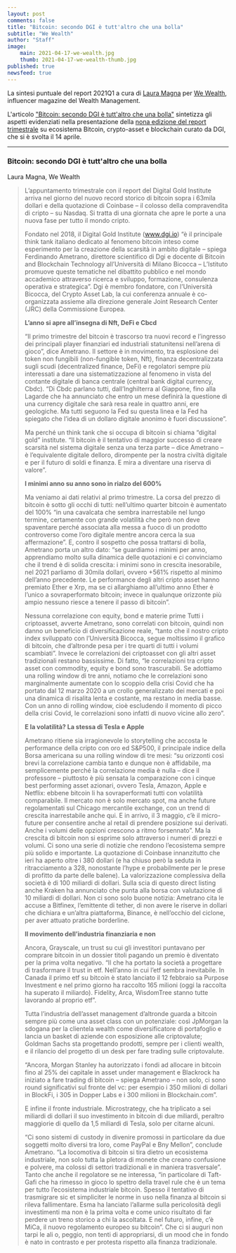 ```yaml
---
layout: post
comments: false
title: "Bitcoin: secondo DGI è tutt'altro che una bolla"
subtitle: "We Wealth" 
author: "Staff"
image:
    main: 2021-04-17-we-wealth.jpg
    thumb: 2021-04-17-we-wealth-thumb.jpg
published: true
newsfeed: true
---
```


La sintesi puntuale del report 2021Q1 a cura di [Laura Magna](https://www.linkedin.com/in/laura-magna-a9732b11/) per [We Wealth](https://www.we-wealth.com/), influencer magazine del Wealth Management.

L'articolo ["Bitcoin: secondo DGI è tutt'altro che una bolla"](https://www.we-wealth.com/it/news/fintech/blockchain/bitcoin-secondo-dgi-e-tuttaltro-che-una-bolla/) sintetizza gli aspetti evidenziati nella presentazione della [nona edizione del report trimestrale](https://dgi.io/2021/04/15/comunicato-stampa.html) su ecosistema Bitcoin, crypto-asset e blockchain curato da DGI, che si è svolta il 14 aprile.

---

### Bitcoin: secondo DGI è tutt'altro che una bolla
Laura Magna, We Wealth

>L’appuntamento trimestrale con il report del Digital Gold Institute arriva nel giorno del nuovo record storico di bitcoin sopra i 63mila dollari e della quotazione di Coinbase – il colosso della compravendita di cripto – su Nasdaq. Si tratta di una giornata che apre le porte a una nuova fase per tutto il mondo cripto.
>
>Fondato nel 2018, il Digital Gold Institute (www.dgi.io) “è il principale think tank italiano dedicato al fenomeno bitcoin inteso come esperimento per la creazione della scarsità in ambito digitale – spiega Ferdinando Ametrano, direttore scientifico di Dgi e docente di Bitcoin and Blockchain Technology all’Università di Milano Bicocca – L’Istituto promuove queste tematiche nel dibattito pubblico e nel mondo accademico attraverso ricerca e sviluppo, formazione, consulenza operativa e strategica”. Dgi è membro fondatore, con l’Università Bicocca, del Crypto Asset Lab, la cui conferenza annuale è co-organizzata assieme alla direzione generale Joint Research Center (JRC) della Commissione Europea.
>
>**L’anno si apre all’insegna di Nft, DeFi e Cbcd**
>
>“Il primo trimestre del bitcoin è trascorso tra nuovi record e l’ingresso dei principali player finanziari ed industriali statunitensi nell’arena di gioco”, dice Ametrano. Il settore è in movimento, tra esplosione dei token non fungibili (non-fungible token, Nft), finanza decentralizzata sugli scudi (decentralized finance, DeFi) e regolatori sempre più interessati a dare una sistematizzazione al fenomeno in vista del contante digitale di banca centrale (central bank digital currency, Cbdc). “Di Cbdc parlano tutti, dall’Inghilterra al Giappone, fino alla Lagarde che ha annunciato che entro un mese definirà la questione di una currency digitale che sarà resa reale in quattro anni, ere geologiche. Ma tutti seguono la Fed su questa linea e la Fed ha spiegato che l’idea di un dollaro digitale anonimo è fuori discussione”.
>
>Ma perché un think tank che si occupa di bitcoin si chiama “digital gold” institute. “Il bitcoin è il tentativo di maggior successo di creare scarsità nel sistema digitale senza una terza parte – dice Ametrano – è l’equivalente digitale delloro, dirompente per la nostra civiltà digitale e per il futuro di soldi e finanza. E mira a diventare una riserva di valore”.
>
>**I minimi anno su anno sono in rialzo del 600%**
>
>Ma veniamo ai dati relativi al primo trimestre. La corsa del prezzo di bitcoin è sotto gli occhi di tutti: nell’ultimo quarter bitcoin è aumentato del 100% “in una cavalcata che sembra inarrestabile nel lungo termine, certamente con grande volatilità che però non deve spaventare perché associata alla messa a fuoco di un prodotto controverso come l’oro digitale mentre ancora cerca la sua affermazione”. E, contro il sospetto che possa trattarsi di bolla, Ametrano porta un altro dato: “se guardiamo i minimi per anno, apprendiamo molto sulla dinamica delle quotazioni e ci convinciamo che il trend è di solida crescita: i minimi sono in crescita inesorabile, nel 2021 parliamo di 30mila dollari, ovvero +561% rispetto al minimo dell’anno precedente. Le performance degli altri cripto asset hanno premiato Ether e Xrp, ma se ci allarghiamo all’ultimo anno Ether è l’unico a sovraperformato bitcoin; invece in qualunque orizzonte più ampio nessuno riesce a tenere il passo di bitcoin”.
>
>Nessuna correlazione con equity, bond e materie prime
Tutti i criptoasset, avverte Ametrano, sono correlati con bitcoin, quindi non danno un beneficio di diversificazione reale, “tanto che il nostro cripto index sviluppato con l’Università Bicocca, segue moltissimo il grafico di bitcoin, che d’altronde pesa per i tre quarti di tutti i volumi scambiati”. Invece le correlazioni dei criptoasset con gli altri asset tradizionali restano bassissime. Di fatto, “le correlazioni tra cripto asset con commodity, equity e bond sono trascurabili. Se adottiamo una rolling window di tre anni, notiamo che le correlazioni sono marginalmente aumentate con lo scoppio della crisi Covid che ha portato dal 12 marzo 2020 a un crollo generalizzato dei mercati e poi una dinamica di risalita lenta e costante, ma restano in media basse. Con un anno di rolling window, cioè escludendo il momento di picco della crisi Covid, le correlazioni sono infatti di nuovo vicine allo zero”.
>
>**E la volatilità? La stessa di Tesla e Apple**
>
>Ametrano ritiene sia irragionevole lo storytelling che accosta le performance della cripto con oro ed S&P500, il principale indice della Borsa americana su una rolling window di tre mesi: “su orizzonti così brevi la correlazione cambia tanto e dunque non è affidabile, ma semplicemente perché la correlazione media è nulla – dice il professore – piuttosto è più sensata la comparazione con i cinque best performing asset azionari, ovvero Tesla, Amazon, Apple e Netflix: ebbene bitcoin li ha sovraperformati tutti con volatilità comparabile. Il mercato non è solo mercato spot, ma anche future regolamentati sul Chicago mercantile exchange, con un trend di crescita inarrestabile anche qui. E in arrivo, il 3 maggio, c’è il micro-future per consentire anche al retail di prendere posizione sui derivati. Anche i volumi delle opzioni crescono a ritmo forsennato”. Ma la crescita di bitcoin non si esprime solo attraverso i numeri di prezzi e volumi. Ci sono una serie di notizie che rendono l’ecosistema sempre più solido e importante. La quotazione di Coinbase innanzitutto che ieri ha aperto oltre i 380 dollari (e ha chiuso però la seduta in ritracciamento a 328, nonostante l’hype e probabilmente per le prese di profitto da parte delle balene). La valorizzazione complessiva della società è di 100 miliardi di dollari. Sulla scia di questo direct listing anche Kraken ha annunciato che punta alla borsa con valutazione di 10 miliardi di dollari. Non ci sono solo buone notizia: Ametrano cita le accuse a Bitfinex, l’emittente di tether, di non avere le riserve in dollari che dichiara e un’altra piattaforma, Binance, è nell’occhio del ciclone, per aver attuato pratiche borderline.
>
>**Il movimento dell’industria finanziaria  e non**
>
>Ancora, Grayscale, un trust su cui gli investitori puntavano per comprare bitcoin in un dossier titoli pagando un premio è diventato per la prima volta negativo. “Il che ha portato la società a progettare di trasformare il trust in etf. Nell’anno in cui l’etf sembra inevitabile. In Canada il primo etf su bitcoin è stato lanciato il 12 febbraio sa Purpose Investment e nel primo giorno ha raccolto 165 milioni (oggi la raccolta ha superato il miliardo). Fidelity, Arca, WisdomTree stanno tutte lavorando al proprio etf”.
>
>Tutta l’industria dell’asset management d’altronde guarda a bitcoin sempre più come una asset class con un potenziale: così JpMorgan la sdogana per la clientela wealth come diversificatore di portafoglio e lancia un basket di aziende con esposizione alle criptovalute; Goldman Sachs sta progettando prodotti, sempre per i clienti wealth, e il rilancio del progetto di un desk per fare trading sulle criptovalute.
>
>“Ancora, Morgan Stanley ha autorizzato i fondi ad allocare in bitcoin fino al 25% dei capitale in asset under management e Blackrock ha iniziato a fare trading di bitcoin – spiega Ametrano – non solo, ci sono round significativi sul fronte del vc: per esempio i 350 milioni di dollari in BlockFi, i 305 in Dopper Labs e i 300 milioni in Blockchain.com”.
>
>E infine il fronte industriale. Microstrategy, che ha triplicato a sei miliardi di dollari il suo investimento in bitcoin di due miliardi, peraltro maggiorie di quello da 1,5 miliardi di Tesla, solo per citarne alcuni.
>
>“Ci sono sistemi di custody in divenire promossi in particolare da due soggetti molto diversi tra loro, come PayPal e Bny Mellon”, conclude Ametrano. “La locomotiva di bitcoin si tira dietro un ecosistema industriale, non solo tutta la pletora di monete che creano confusione e polvere, ma colossi di settori tradizionali e in maniera trasversale”. Tanto che anche il regolatore se ne interessa, “in particolare di Taft-Gafi che ha rimesso in gioco lo spettro della travel rule che è un tema per tutto l’ecosistema industriale bitcoin. Spesso il tentativo di trasmigrare sic et simpliciter le norme in uso nella finanza al bitcoin si rileva fallimentare. Esma ha lanciato l’allarme sulla pericolosità degli investimenti ma non è la prima volta e come unico risultato di far perdere un treno storico a chi la ascoltata. E nel futuro, infine, c’è MiCa, il nuovo regolamento europeo su bitcoin”. Che ci si auguri non tarpi le ali o, peggio, non tenti di appropriarsi, di un mood che in fondo è nato in contrasto e per protesta rispetto alla finanza tradizionale.
